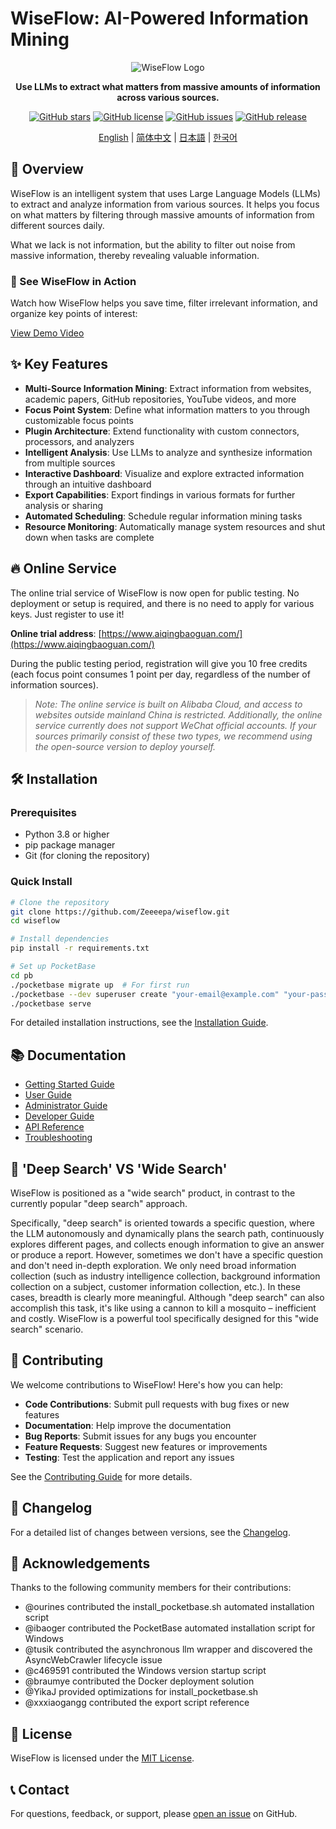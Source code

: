 # WiseFlow: AI-Powered Information Mining

<div align="center">

![WiseFlow Logo](path/to/logo.png)

**Use LLMs to extract what matters from massive amounts of information across various sources.**

[![GitHub stars](https://img.shields.io/github/stars/Zeeeepa/wiseflow)](https://github.com/Zeeeepa/wiseflow/stargazers)
[![GitHub license](https://img.shields.io/github/license/Zeeeepa/wiseflow)](https://github.com/Zeeeepa/wiseflow/blob/main/LICENSE)
[![GitHub issues](https://img.shields.io/github/issues/Zeeeepa/wiseflow)](https://github.com/Zeeeepa/wiseflow/issues)
[![GitHub release](https://img.shields.io/github/release/Zeeeepa/wiseflow)](https://github.com/Zeeeepa/wiseflow/releases)

[English](README_EN.md) | [简体中文](README.md) | [日本語](README_JP.md) | [한국어](README_KR.md)

</div>

## 🚀 Overview

WiseFlow is an intelligent system that uses Large Language Models (LLMs) to extract and analyze information from various sources. It helps you focus on what matters by filtering through massive amounts of information from different sources daily.

What we lack is not information, but the ability to filter out noise from massive information, thereby revealing valuable information.

### 🌱 See WiseFlow in Action

Watch how WiseFlow helps you save time, filter irrelevant information, and organize key points of interest:

[View Demo Video](https://github.com/user-attachments/assets/fc328977-2366-4271-9909-a89d9e34a07b)

## ✨ Key Features

- **Multi-Source Information Mining**: Extract information from websites, academic papers, GitHub repositories, YouTube videos, and more
- **Focus Point System**: Define what information matters to you through customizable focus points
- **Plugin Architecture**: Extend functionality with custom connectors, processors, and analyzers
- **Intelligent Analysis**: Use LLMs to analyze and synthesize information from multiple sources
- **Interactive Dashboard**: Visualize and explore extracted information through an intuitive dashboard
- **Export Capabilities**: Export findings in various formats for further analysis or sharing
- **Automated Scheduling**: Schedule regular information mining tasks
- **Resource Monitoring**: Automatically manage system resources and shut down when tasks are complete

## 🔥 Online Service

The online trial service of WiseFlow is now open for public testing. No deployment or setup is required, and there is no need to apply for various keys. Just register to use it!

**Online trial address**: [https://www.aiqingbaoguan.com/](https://www.aiqingbaoguan.com/)

During the public testing period, registration will give you 10 free credits (each focus point consumes 1 point per day, regardless of the number of information sources).

> *Note: The online service is built on Alibaba Cloud, and access to websites outside mainland China is restricted. Additionally, the online service currently does not support WeChat official accounts. If your sources primarily consist of these two types, we recommend using the open-source version to deploy yourself.*

## 🛠️ Installation

### Prerequisites

- Python 3.8 or higher
- pip package manager
- Git (for cloning the repository)

### Quick Install

```bash
# Clone the repository
git clone https://github.com/Zeeeepa/wiseflow.git
cd wiseflow

# Install dependencies
pip install -r requirements.txt

# Set up PocketBase
cd pb
./pocketbase migrate up  # For first run
./pocketbase --dev superuser create "your-email@example.com" "your-password"
./pocketbase serve
```

For detailed installation instructions, see the [Installation Guide](docs/getting-started/installation.md).

## 📚 Documentation

- [Getting Started Guide](docs/getting-started/README.md)
- [User Guide](docs/user-guide/README.md)
- [Administrator Guide](docs/admin-guide/README.md)
- [Developer Guide](docs/dev-guide/README.md)
- [API Reference](docs/reference/api-endpoints.md)
- [Troubleshooting](docs/user-guide/troubleshooting.md)

## 🧠 'Deep Search' VS 'Wide Search'

WiseFlow is positioned as a "wide search" product, in contrast to the currently popular "deep search" approach.

Specifically, "deep search" is oriented towards a specific question, where the LLM autonomously and dynamically plans the search path, continuously explores different pages, and collects enough information to give an answer or produce a report. However, sometimes we don't have a specific question and don't need in-depth exploration. We only need broad information collection (such as industry intelligence collection, background information collection on a subject, customer information collection, etc.). In these cases, breadth is clearly more meaningful. Although "deep search" can also accomplish this task, it's like using a cannon to kill a mosquito – inefficient and costly. WiseFlow is a powerful tool specifically designed for this "wide search" scenario.

## 🤝 Contributing

We welcome contributions to WiseFlow! Here's how you can help:

- **Code Contributions**: Submit pull requests with bug fixes or new features
- **Documentation**: Help improve the documentation
- **Bug Reports**: Submit issues for any bugs you encounter
- **Feature Requests**: Suggest new features or improvements
- **Testing**: Test the application and report any issues

See the [Contributing Guide](docs/dev-guide/contributing.md) for more details.

## 📝 Changelog

For a detailed list of changes between versions, see the [Changelog](CHANGELOG.md).

## 🙏 Acknowledgements

Thanks to the following community members for their contributions:

- @ourines contributed the install_pocketbase.sh automated installation script
- @ibaoger contributed the PocketBase automated installation script for Windows
- @tusik contributed the asynchronous llm wrapper and discovered the AsyncWebCrawler lifecycle issue
- @c469591 contributed the Windows version startup script
- @braumye contributed the Docker deployment solution
- @YikaJ provided optimizations for install_pocketbase.sh
- @xxxiaogangg contributed the export script reference

## 📄 License

WiseFlow is licensed under the [MIT License](LICENSE).

## 📞 Contact

For questions, feedback, or support, please [open an issue](https://github.com/Zeeeepa/wiseflow/issues) on GitHub.

